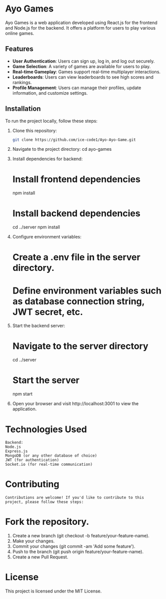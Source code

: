 # Ayo Games

Ayo Games is a web application developed using React.js for the frontend and Node.js for the backend. It offers a platform for users to play various online games.

## Features

- **User Authentication**: Users can sign up, log in, and log out securely.
- **Game Selection**: A variety of games are available for users to play.
- **Real-time Gameplay**: Games support real-time multiplayer interactions.
- **Leaderboards**: Users can view leaderboards to see high scores and rankings.
- **Profile Management**: Users can manage their profiles, update information, and customize settings.

## Installation

To run the project locally, follow these steps:

1. Clone this repository:

   ```bash
   git clone https://github.com/ice-code1/Ayo-Ayo-Game.git

2. Navigate to the project directory:
   cd ayo-games

3. Install dependencies for backend:
   # Install frontend dependencies
     npm install

    # Install backend dependencies
    cd ../server
    npm install

4. Configure environment variables:
    # Create a .env file in the server directory.
    # Define environment variables such as database connection string, JWT secret, etc.

5. Start the backend server:
   # Navigate to the server directory
    cd ../server

    # Start the server
    npm start

6. Open your browser and visit http://localhost:3001 to view the application.

# Technologies Used
    Backend:
    Node.js
    Express.js
    MongoDB (or any other database of choice)
    JWT (for authentication)
    Socket.io (for real-time communication)

# Contributing
    Contributions are welcome! If you'd like to contribute to this project, please follow these steps:

# Fork the repository.
1. Create a new branch (git checkout -b feature/your-feature-name).
2. Make your changes.
3. Commit your changes (git commit -am 'Add some feature').
4. Push to the branch (git push origin feature/your-feature-name).
5. Create a new Pull Request.

# License
  This project is licensed under the MIT License.


